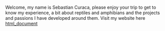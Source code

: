 Welcome, my name is Sebastian Curaca, please enjoy your trip to get to know my experience, a bit about reptiles and amphibians and the projects and passions I have developed around them.
Visit my website here [html_document](https://sebastiancuraca.github.io/mysite/_site/)
